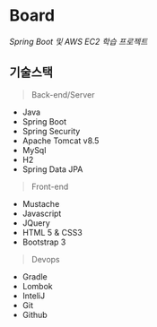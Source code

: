 # Board
_Spring Boot 및 AWS EC2 학습 프로젝트_

## 기술스택

> Back-end/Server

- Java
- Spring Boot
- Spring Security
- Apache Tomcat v8.5
- MySql
- H2
- Spring Data JPA

> Front-end

- Mustache
- Javascript
- JQuery
- HTML 5 & CSS3
- Bootstrap 3

> Devops

- Gradle
- Lombok
- InteliJ
- Git
- Github
